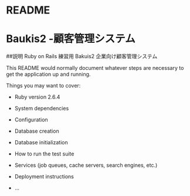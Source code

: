 # README

# Baukis2 -顧客管理システム

##説明
Ruby on Rails 練習用
Bakuis2 企業向け顧客管理システム

This README would normally document whatever steps are necessary to get the
application up and running.

Things you may want to cover:

* Ruby version 2.6.4

* System dependencies 

* Configuration

* Database creation

* Database initialization

* How to run the test suite

* Services (job queues, cache servers, search engines, etc.)

* Deployment instructions

* ...
